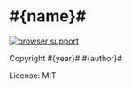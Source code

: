 # #{name}#

[![browser support](http://ci.testling.com/nrn/#{name}#.png)](http://ci.testling.com/nrn/#{name}#)


Copyright #{year}# #{author}#

License: MIT
